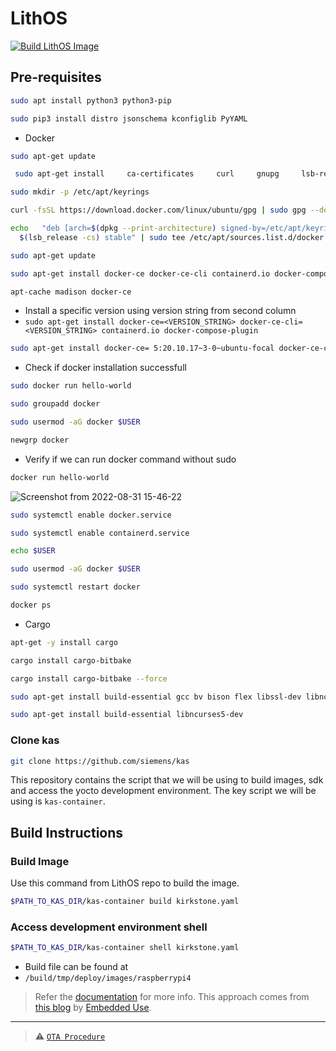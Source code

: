 # LithOS

[![Build LithOS Image](https://github.com/TechnocultureResearch/LithOS/actions/workflows/buildImage.yml/badge.svg?branch=kirkstone)](https://github.com/TechnocultureResearch/LithOS/actions/workflows/buildImage.yml)

## Pre-requisites

```sh
sudo apt install python3 python3-pip
```
```sh
sudo pip3 install distro jsonschema kconfiglib PyYAML
```
- Docker

```sh
sudo apt-get update
```
```sh
 sudo apt-get install     ca-certificates     curl     gnupg     lsb-release
```
```sh
sudo mkdir -p /etc/apt/keyrings
```
```sh
curl -fsSL https://download.docker.com/linux/ubuntu/gpg | sudo gpg --dearmor -o /etc/apt/keyrings/docker.gpg
```

```sh
echo   "deb [arch=$(dpkg --print-architecture) signed-by=/etc/apt/keyrings/docker.gpg] https://download.docker.com/linux/ubuntu \
  $(lsb_release -cs) stable" | sudo tee /etc/apt/sources.list.d/docker.list > /dev/null
```
```sh
sudo apt-get update
```
```sh
sudo apt-get install docker-ce docker-ce-cli containerd.io docker-compose-plugin
```

```sh
apt-cache madison docker-ce
```
- Install a specific version  using version string from second column 
- `
sudo apt-get install docker-ce=<VERSION_STRING> docker-ce-cli=<VERSION_STRING> containerd.io docker-compose-plugin
`
```sh
sudo apt-get install docker-ce= 5:20.10.17~3-0~ubuntu-focal docker-ce-cli= 5:20.10.17~3-0~ubuntu-focal containerd.io docker-compose-plugin
```
- Check if docker installation successfull
```sh
sudo docker run hello-world
```
```sh
sudo groupadd docker
```
```sh
sudo usermod -aG docker $USER
```
```sh
newgrp docker
```
- Verify if we can run docker command without sudo
```sh
docker run hello-world
```
![Screenshot from 2022-08-31 15-46-22](https://user-images.githubusercontent.com/86110190/187656098-657ea6b4-bd9f-4611-8167-0d01164b5f55.png)

```sh
sudo systemctl enable docker.service
```
```sh
sudo systemctl enable containerd.service
```
```sh
echo $USER
```
```sh
sudo usermod -aG docker $USER
```
```sh
sudo systemctl restart docker
```
```sh
docker ps
```

- Cargo
```sh
apt-get -y install cargo
```
```sh
cargo install cargo-bitbake
```
```sh
cargo install cargo-bitbake --force
````
```sh
sudo apt-get install build-essential gcc bv bison flex libssl-dev libncurses5-dev libelf-dev
```
```sh
sudo apt-get install build-essential libncurses5-dev
```

### Clone kas

```sh
git clone https://github.com/siemens/kas
```

This repository contains the script that we will be using to build images, sdk and access the yocto development environment. The key script we will be using is `kas-container`.

## Build Instructions

### Build Image

Use this command from LithOS repo to build the image.

```sh
$PATH_TO_KAS_DIR/kas-container build kirkstone.yaml
```

### Access development environment shell

```sh
$PATH_TO_KAS_DIR/kas-container shell kirkstone.yaml
```

- Build file can be found at
- `/build/tmp/deploy/images/raspberrypi4`

> Refer the [documentation](https://kas.readthedocs.io/en/latest/) for more info.
> This approach comes from [this blog](https://embeddeduse.com/2022/06/24/setting-up-yocto-projects-with-kas/) by [Embedded Use](https://embeddeduse.com).

---

> ⚠️ [`OTA Procedure`](./OTA.md)
